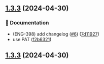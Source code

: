 ## [1.3.3](https://github.com/rossreicks/gifter-sf/compare/v1.3.2...v1.3.3) (2024-04-30)


### :memo: Documentation

* (ENG-398) add changelog ([#6](https://github.com/rossreicks/gifter-sf/issues/6)) ([7d11927](https://github.com/rossreicks/gifter-sf/commit/7d1192739c65b96974da0e3632e2a9ca3b62f9ce))
* use PAT ([f2b6321](https://github.com/rossreicks/gifter-sf/commit/f2b632129e98b6b55db88ad0fcf75c2b624ff1d3))



## [1.3.3](https://github.com/rossreicks/gifter-sf/compare/v1.3.2...v1.3.3) (2024-04-30)
